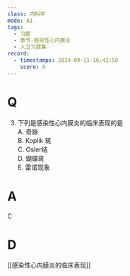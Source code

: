 ```yaml
---
class: 内科学
mode: A1
tags:
  - 习题
  - 章节-感染性心内膜炎
  - 人卫习题集
record:
  - timestamps: 2024-09-11-16:42:58
    score: 0
---
```


# Q
3. 下列是感染性心内膜炎的临床表现的是  
A. 奇脉  
B. Koplik 斑  
C. Osler结  
D. 蝴蝶斑  
E. 雷诺现象  
# A
C
# D
[[感染性心内膜炎的临床表现]]